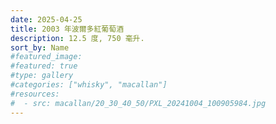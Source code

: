 ```yaml
---
date: 2025-04-25
title: 2003 年波爾多紅葡萄酒
description: 12.5 度, 750 毫升.
sort_by: Name
#featured_image: 
#featured: true
#type: gallery
#categories: ["whisky", "macallan"]
#resources:
#  - src: macallan/20_30_40_50/PXL_20241004_100905984.jpg
---
```

